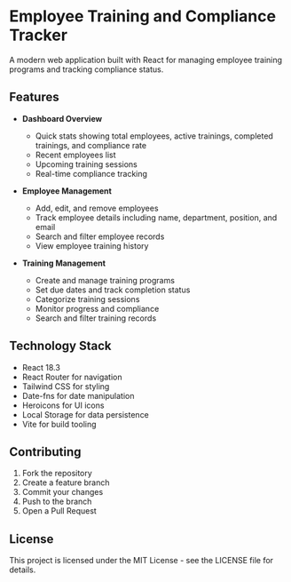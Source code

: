 # Employee Training and Compliance Tracker

A modern web application built with React for managing employee training programs and tracking compliance status.

## Features

- **Dashboard Overview**
  - Quick stats showing total employees, active trainings, completed trainings, and compliance rate
  - Recent employees list
  - Upcoming training sessions
  - Real-time compliance tracking

- **Employee Management**
  - Add, edit, and remove employees
  - Track employee details including name, department, position, and email
  - Search and filter employee records
  - View employee training history

- **Training Management**
  - Create and manage training programs
  - Set due dates and track completion status
  - Categorize training sessions
  - Monitor progress and compliance
  - Search and filter training records


## Technology Stack

- React 18.3
- React Router for navigation
- Tailwind CSS for styling
- Date-fns for date manipulation
- Heroicons for UI icons
- Local Storage for data persistence
- Vite for build tooling

## Contributing

1. Fork the repository
2. Create a feature branch
3. Commit your changes
4. Push to the branch
5. Open a Pull Request

## License

This project is licensed under the MIT License - see the LICENSE file for details.
